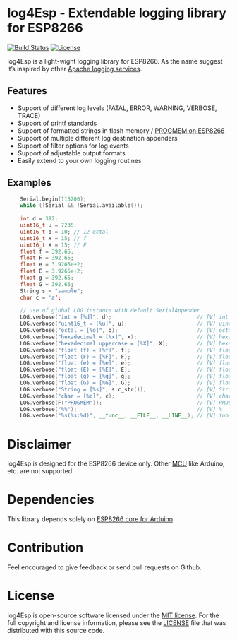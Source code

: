 # log4Esp - Extendable logging library for ESP8266

[![Build Status](https://travis-ci.org/hunsalz/log4Esp.svg?branch=master)](https://travis-ci.org/hunsalz/log4Esp)
[![License](https://img.shields.io/badge/license-MIT%20License-blue.svg)](http://doge.mit-license.org)

 log4Esp is a light-wight logging library for ESP8266. As the name suggest it’s inspired by other [Apache logging services](https://logging.apache.org/).

## Features

* Support of different log levels (FATAL, ERROR, WARNING, VERBOSE, TRACE)
* Support of [printf](http://www.cplusplus.com/reference/cstdio/printf/) standards
* Support of formatted strings in flash memory / [PROGMEM on ESP8266](http://arduino-esp8266.readthedocs.io/en/latest/PROGMEM.html)
* Support of multiple different log destination appenders
* Support of filter options for log events
* Support of adjustable output formats
* Easily extend to your own logging routines

## Examples

```c++
    Serial.begin(115200);
    while (!Serial && !Serial.available());      
    
    int d = 392;
    uint16_t u = 7235;
    uint16_t o = 10; // 12 octal
    uint16_t x = 15; // f
    uint16_t X = 15; // F
    float f = 392.65;
    float F = 392.65;
    float e = 3.9265e+2;
    float E = 3.9265e+2;
    float g = 392.65;
    float G = 392.65;
    String s = "sample";
    char c = 'a‘;
    
    // use of global LOG instance with default SerialAppender
    LOG.verbose("int = [%d]", d);                           // [V] int = [392]
    LOG.verbose("uint16_t = [%u]", u);                      // [V] uint16_t = [7235]
    LOG.verbose("octal = [%o]", o);                         // [V] octal = [12]
    LOG.verbose("hexadecimal = [%x]", x);                   // [V] hexadecimal = [f]
    LOG.verbose("hexadecimal uppercase = [%X]", X);         // [V] hexadecimal uppercase = [F]
    LOG.verbose("float (f) = [%f]", f);                     // [V] float (f) = [392.649994]
    LOG.verbose("float (F) = [%F]", F);                     // [V] float (F) = [3.92649994F+02]
    LOG.verbose("float (e) = [%e]", e);                     // [V] float (e) = [3.926500e+02]
    LOG.verbose("float (E) = [%E]", E);                     // [V] float (E) = [3.926500E+02]
    LOG.verbose("float (g) = [%g]", g);                     // [V] float (g) = [392.65]
    LOG.verbose("float (G) = [%G]", G);                     // [V] float (G) = [392.65]
    LOG.verbose("String = [%s]", s.c_str());                // [V] String = [sample]
    LOG.verbose("char = [%c]", c);                          // [V] char = [a]
    LOG.verbose(F("PROGMEM"));                              // [V] PROGMEM
    LOG.verbose("%%");                                      // [V] %
    LOG.verbose("%s(%s:%d)", __func__, __FILE__, __LINE__); // [V] foo(..<path>/foo.ino:123)
```
# Disclaimer

log4Esp is designed for the ESP8266 device only. Other [MCU](https://en.wikipedia.org/wiki/Microcontroller) like Arduino, etc. are not supported.

# Dependencies

This library depends solely on [ESP8266 core for Arduino](https://github.com/esp8266/Arduino.git)

# Contribution

Feel encouraged to give feedback or send pull requests on Github.

# License

log4Esp is open-source software licensed under the [MIT license](http://opensource.org/licenses/MIT). For the full copyright and license information, please see the [LICENSE](LICENSE) file that was distributed with this source code.